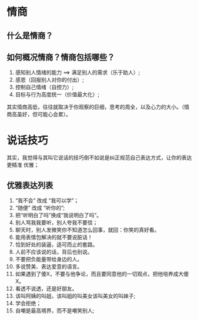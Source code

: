 # 情商

## 什么是情商？

## 如何概况情商？情商包括哪些？

1. 感知别人情绪的能力 ==> 满足别人的需求（乐于助人）;
2. 感恩（回报别人对你的付出）;
2. 控制自己情绪（自控力）;
3. 目标与行为高度统一（价值最大化）;

其实情商高低，往往就取决于你观察的巨细，思考的周全，以及心力的大小。（情商高虽好，但可能心会累）。


# 说话技巧

其实，我觉得与其叫它说话的技巧倒不如说是纠正规范自己表达方式，让你的表达更精准 优雅；


## 优雅表达列表
 1. “我不会” 改成 “我可以学”；
 2. “随便” 改成 “听你的”;
 3. 把“听明白了吗”换成“我说明白了吗”。
 4. 别人骂我我要听，别人夸我不要信；
 5. 聊天时，别人发微笑你不知道怎么回事，就回：你笑的真好看。
 6. 能用表情包解决的就不要说脏话！
 7. 恰到好处的装逼，适可而止的套路。
 8. 人前不应该说的话，背后也别说。
 9. 不要把负能量带给身边的人。
 10. 多说赞美、表达爱意的语言。
 11. 如果遇到了傻Ⅹ，不要与他争论，而且要同意他的一切观点，把他培养成大傻Ⅹ。
 12. 看透不说透，还是好朋友。
 13. 该叫阿姨的叫姐，该叫姐的叫美女该叫美女的叫妹子;
 14. 学会拒绝；
 15. 自嘲是最高境界，而不是嘲笑别人;
